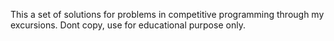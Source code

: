 This a set of solutions for problems in competitive programming through my excursions. Dont copy, use for educational purpose only.
